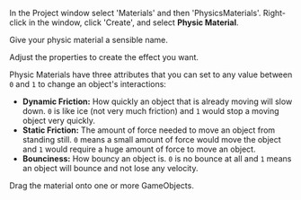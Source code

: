 In the Project window select 'Materials' and then 'PhysicsMaterials'. Right-click in the window, click 'Create', and select **Physic Material**. 

Give your physic material a sensible name. 

Adjust the properties to create the effect you want.

Physic Materials have three attributes that you can set to any value between `0` and `1` to change an object's interactions:
+ **Dynamic Friction:** How quickly an object that is already moving will slow down. `0` is like ice (not very much friction) and `1` would stop a moving object very quickly.
+ **Static Friction:** The amount of force needed to move an object from standing still. `0` means a small amount of force would move the object and `1` would require a huge amount of force to move an object.
+ **Bounciness:** How bouncy an object is. `0` is no bounce at all and `1` means an object will bounce and not lose any velocity.

Drag the material onto one or more GameObjects. 
